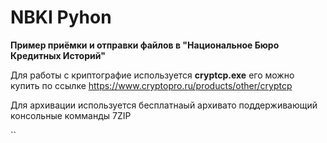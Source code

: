 # NBKI Pyhon

**Пример приёмки и отправки файлов в "Национальное Бюро Кредитных Историй"**

Для работы с криптографие используется **cryptcp.exe** его можно купить по ссылке https://www.cryptopro.ru/products/other/cryptcp 

Для архивации используется бесплатнаый архивато поддерживающий консольные комманды 7ZIP

``